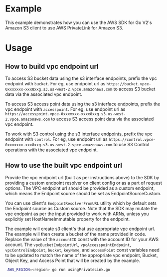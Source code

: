 # Example

This example demonstrates how you can use the AWS SDK for Go V2's Amazon S3 client
to use AWS PrivateLink for Amazon S3.

# Usage

## How to build vpc endpoint url

To access S3 bucket data using the s3 interface endpoints, prefix the vpc
endpoint with `bucket`. For eg, use endpoint url as `https://bucket.vpce-0xxxxxxx-xxx8xxg.s3.us-west-2.vpce.amazonaws.com`
to access S3 bucket data via the associated vpc endpoint.

To access S3 access point data using the s3 interface endpoints, prefix the vpc
endpoint with `accesspoint`. For eg, use endpoint url as `https://accesspoint.vpce-0xxxxxxx-xxxx8xxg.s3.us-west-2.vpce.amazonaws.com`
to access S3 access point data via the associated vpc endpoint.

To work with S3 control using the s3 interface endpoints, prefix the vpc endpoint
with `control`. For eg, use endpoint url as `https://control.vpce-0xxxxxxx-xxx8xxg.s3.us-west-2.vpce.amazonaws.com`
to use S3 Control operations with the associated vpc endpoint.

## How to use the built vpc endpoint url

Provide the vpc endpoint url (built as per instructions above) to the SDK by providing a custom endpoint resolver on
client config or as a part of request options. The VPC endpoint url should be provided as a custom endpoint,
which means the Endpoint source should be set as EndpointSourceCustom.

You can use client's `EndpointResolverFromURL` utility which by default sets the Endpoint source as Custom source.
Note that the SDK may mutate the vpc endpoint as per the input provided to work with ARNs, unless you explicitly set
HostNameImmutable property for the endpoint.

The example will create s3 client's that use appropriate vpc endpoint url. The example
will then create a bucket of the name provided in code. Replace the value of
the `accountID` const with the account ID for your AWS account. The
`vpcBucketEndpointUrl`, `vpcAccesspointEndpoint`, `vpcControlEndpoint`, `bucket`,
`keyName`, and `accessPoint` const variables need to be updated to match the name
of the appropriate vpc endpoint, Bucket, Object Key, and Access Point that will be
created by the example.

```sh
 AWS_REGION=<region> go run usingPrivateLink.go
 ```
